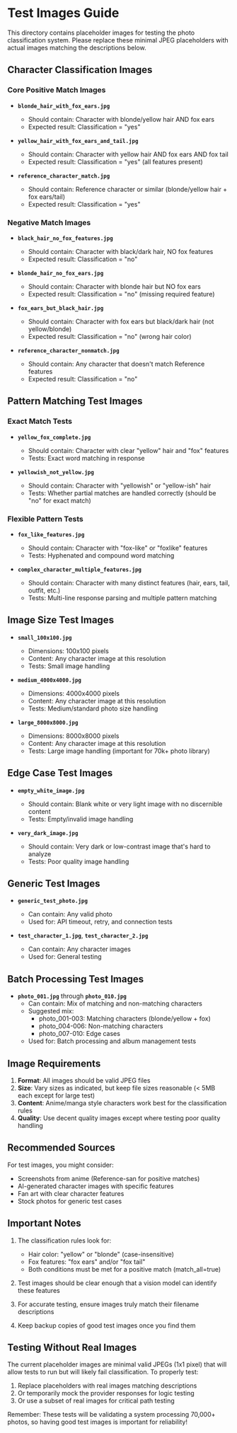 # Test Images Guide

This directory contains placeholder images for testing the photo classification system. 
Please replace these minimal JPEG placeholders with actual images matching the descriptions below.

## Character Classification Images

### Core Positive Match Images
- **`blonde_hair_with_fox_ears.jpg`**
  - Should contain: Character with blonde/yellow hair AND fox ears
  - Expected result: Classification = "yes"
  
- **`yellow_hair_with_fox_ears_and_tail.jpg`**
  - Should contain: Character with yellow hair AND fox ears AND fox tail
  - Expected result: Classification = "yes" (all features present)

- **`reference_character_match.jpg`**
  - Should contain: Reference character or similar (blonde/yellow hair + fox ears/tail)
  - Expected result: Classification = "yes"

### Negative Match Images
- **`black_hair_no_fox_features.jpg`**
  - Should contain: Character with black/dark hair, NO fox features
  - Expected result: Classification = "no"

- **`blonde_hair_no_fox_ears.jpg`**
  - Should contain: Character with blonde hair but NO fox ears
  - Expected result: Classification = "no" (missing required feature)

- **`fox_ears_but_black_hair.jpg`**
  - Should contain: Character with fox ears but black/dark hair (not yellow/blonde)
  - Expected result: Classification = "no" (wrong hair color)

- **`reference_character_nonmatch.jpg`**
  - Should contain: Any character that doesn't match Reference features
  - Expected result: Classification = "no"

## Pattern Matching Test Images

### Exact Match Tests
- **`yellow_fox_complete.jpg`**
  - Should contain: Character with clear "yellow" hair and "fox" features
  - Tests: Exact word matching in response

- **`yellowish_not_yellow.jpg`**
  - Should contain: Character with "yellowish" or "yellow-ish" hair
  - Tests: Whether partial matches are handled correctly (should be "no" for exact match)

### Flexible Pattern Tests
- **`fox_like_features.jpg`**
  - Should contain: Character with "fox-like" or "foxlike" features
  - Tests: Hyphenated and compound word matching

- **`complex_character_multiple_features.jpg`**
  - Should contain: Character with many distinct features (hair, ears, tail, outfit, etc.)
  - Tests: Multi-line response parsing and multiple pattern matching

## Image Size Test Images

- **`small_100x100.jpg`**
  - Dimensions: 100x100 pixels
  - Content: Any character image at this resolution
  - Tests: Small image handling

- **`medium_4000x4000.jpg`**
  - Dimensions: 4000x4000 pixels
  - Content: Any character image at this resolution
  - Tests: Medium/standard photo size handling

- **`large_8000x8000.jpg`**
  - Dimensions: 8000x8000 pixels
  - Content: Any character image at this resolution
  - Tests: Large image handling (important for 70k+ photo library)

## Edge Case Test Images

- **`empty_white_image.jpg`**
  - Should contain: Blank white or very light image with no discernible content
  - Tests: Empty/invalid image handling

- **`very_dark_image.jpg`**
  - Should contain: Very dark or low-contrast image that's hard to analyze
  - Tests: Poor quality image handling

## Generic Test Images

- **`generic_test_photo.jpg`**
  - Can contain: Any valid photo
  - Used for: API timeout, retry, and connection tests

- **`test_character_1.jpg`**, **`test_character_2.jpg`**
  - Can contain: Any character images
  - Used for: General testing

## Batch Processing Test Images

- **`photo_001.jpg`** through **`photo_010.jpg`**
  - Can contain: Mix of matching and non-matching characters
  - Suggested mix: 
    - photo_001-003: Matching characters (blonde/yellow + fox)
    - photo_004-006: Non-matching characters
    - photo_007-010: Edge cases
  - Used for: Batch processing and album management tests

## Image Requirements

1. **Format**: All images should be valid JPEG files
2. **Size**: Vary sizes as indicated, but keep file sizes reasonable (< 5MB each except for large test)
3. **Content**: Anime/manga style characters work best for the classification rules
4. **Quality**: Use decent quality images except where testing poor quality handling

## Recommended Sources

For test images, you might consider:
- Screenshots from anime (Reference-san for positive matches)
- AI-generated character images with specific features
- Fan art with clear character features
- Stock photos for generic test cases

## Important Notes

1. The classification rules look for:
   - Hair color: "yellow" or "blonde" (case-insensitive)
   - Fox features: "fox ears" and/or "fox tail"
   - Both conditions must be met for a positive match (match_all=true)

2. Test images should be clear enough that a vision model can identify these features

3. For accurate testing, ensure images truly match their filename descriptions

4. Keep backup copies of good test images once you find them

## Testing Without Real Images

The current placeholder images are minimal valid JPEGs (1x1 pixel) that will allow tests to run but will likely fail classification. To properly test:

1. Replace placeholders with real images matching descriptions
2. Or temporarily mock the provider responses for logic testing
3. Or use a subset of real images for critical path testing

Remember: These tests will be validating a system processing 70,000+ photos, so having good test images is important for reliability!